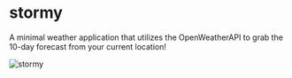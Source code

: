 # stormy

A minimal weather application that utilizes the OpenWeatherAPI to grab the 10-day forecast from your current location!

![stormy](https://cloud.githubusercontent.com/assets/9848162/26139759/c35083fe-3a87-11e7-9b77-0892037fed26.gif)
